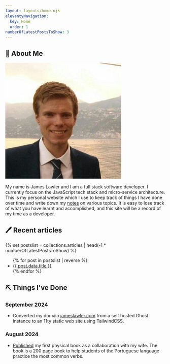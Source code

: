 ```yaml
---
layout: layouts/home.njk
eleventyNavigation:
  key: Home
  order: 1
numberOfLatestPostsToShow: 3
---
```


## 👋 About Me

<div class="flex flex-col items-center md:hidden">
  <img src="/img/james-lawler.jpg" class="size-28 rounded-full" />
</div>

My name is James Lawler and I am a full stack software developer. I currently focus on the JavaScript tech stack and micro-service architecture. This is my personal website which I use to keep track of things I have done over time and write down my [notes](https://notes.jameslawler.com) on various topics. It is easy to lose track of what you have learnt and accomplished, and this site will be a record of my time as a developer.

## 🖊️ Recent articles

{% set postslist = collections.articles | head(-1 * numberOfLatestPostsToShow) %}

<ul reversed>
{% for post in postslist | reverse %}
	<li>
		<a href="{{ post.url }}">{{ post.data.title }}</a>
	</li>
{% endfor %}
</ul>

## ⛏️ Things I've Done

### September 2024

- Converted my domain [jameslawler.com](https://www.jameslawler.com) from a self hosted Ghost instance to an 11ty static web site using TailwindCSS.

### August 2024

- [Published](https://www.amazon.es/dp/B0DBG56SL9) my first physical book as a collaboration with my wife. The book is a 200 page book to help students of the Portuguese language practice the most common verbs.
